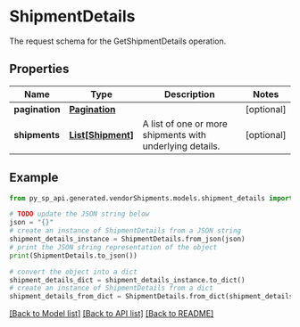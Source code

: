 # ShipmentDetails

The request schema for the GetShipmentDetails operation.

## Properties

Name | Type | Description | Notes
------------ | ------------- | ------------- | -------------
**pagination** | [**Pagination**](Pagination.md) |  | [optional] 
**shipments** | [**List[Shipment]**](Shipment.md) | A list of one or more shipments with underlying details. | [optional] 

## Example

```python
from py_sp_api.generated.vendorShipments.models.shipment_details import ShipmentDetails

# TODO update the JSON string below
json = "{}"
# create an instance of ShipmentDetails from a JSON string
shipment_details_instance = ShipmentDetails.from_json(json)
# print the JSON string representation of the object
print(ShipmentDetails.to_json())

# convert the object into a dict
shipment_details_dict = shipment_details_instance.to_dict()
# create an instance of ShipmentDetails from a dict
shipment_details_from_dict = ShipmentDetails.from_dict(shipment_details_dict)
```
[[Back to Model list]](../README.md#documentation-for-models) [[Back to API list]](../README.md#documentation-for-api-endpoints) [[Back to README]](../README.md)


